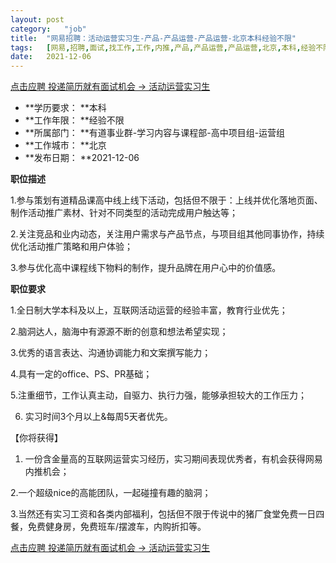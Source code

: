 ```yaml
---
layout:	post
category:	"job"
title:	"网易招聘：活动运营实习生-产品-产品运营-产品运营-北京本科经验不限"
tags:	[网易,招聘,面试,找工作,工作,内推,产品,产品运营,产品运营,北京,本科,经验不限]
date:	2021-12-06
---
```


[点击应聘 投递简历就有面试机会 ->  活动运营实习生](http://mobile.bole.netease.com/bole/boleDetail?id=7787&employeeId=346f03c3cda5f04c&key=all)



- **学历要求： **本科
- **工作年限： **经验不限
- **所属部门： **有道事业群-学习内容与课程部-高中项目组-运营组
- **工作城市： **北京
- **发布日期： **2021-12-06



**职位描述**

1.参与策划有道精品课高中线上线下活动，包括但不限于：上线并优化落地页面、制作活动推广素材、针对不同类型的活动完成用户触达等；

2.关注竞品和业内动态，关注用户需求与产品节点，与项目组其他同事协作，持续优化活动推广策略和用户体验；

3.参与优化高中课程线下物料的制作，提升品牌在用户心中的价值感。



**职位要求**

1.全日制大学本科及以上，互联网活动运营的经验丰富，教育行业优先；

2.脑洞达人，脑海中有源源不断的创意和想法希望实现；

3.优秀的语言表达、沟通协调能力和文案撰写能力；

4.具有一定的office、PS、PR基础；

5.注重细节，工作认真主动，自驱力、执行力强，能够承担较大的工作压力；

6. 实习时间3个月以上&amp;每周5天者优先。



【你将获得】

1. 一份含金量高的互联网运营实习经历，实习期间表现优秀者，有机会获得网易内推机会；

2.一个超级nice的高能团队，一起碰撞有趣的脑洞；

3.当然还有实习工资和各类内部福利，包括但不限于传说中的猪厂食堂免费一日四餐，免费健身房，免费班车/摆渡车，内购折扣等。



[点击应聘 投递简历就有面试机会 ->  活动运营实习生](http://mobile.bole.netease.com/bole/boleDetail?id=7787&employeeId=346f03c3cda5f04c&key=all)
